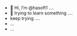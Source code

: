 - 👋 Hi, I’m @hasoft1 ....
- 👀 trying to learn something ....
- keep trying ....
- ...
- ...

<!---
hasoft1/hasoft1 is a ✨ special ✨ repository because its `README.md` (this file) appears on your GitHub profile.
You can click the Preview link to take a look at your changes.
--->
